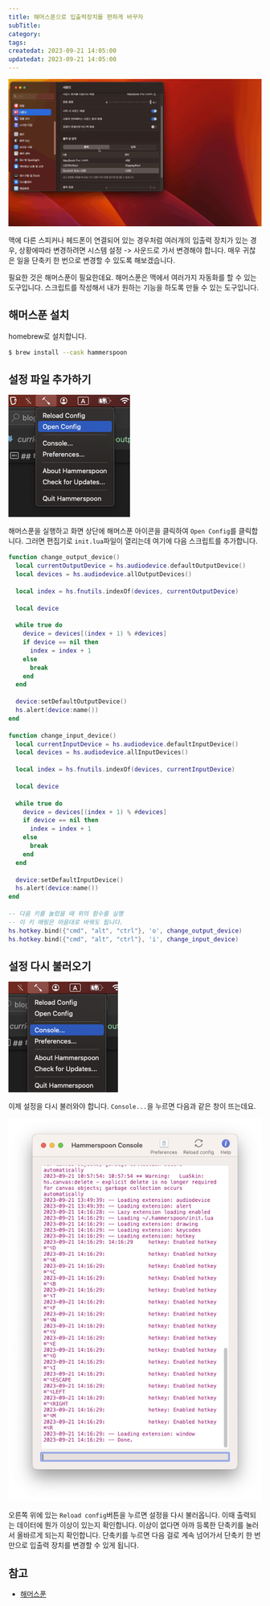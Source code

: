 ```yaml
---
title: 해머스푼으로 입출력장치를 편하게 바꾸자
subTitle:
category:
tags:
createdat: 2023-09-21 14:05:00
updatedat: 2023-09-21 14:05:00
---
```


![](/images/hammerspoon/input-output.gif)

맥에 다른 스피커나 헤드폰이 연결되어 있는 경우처럼 여러개의 입출력 장치가 있는
경우, 상황에따라 변경하려면 시스템 설정 -> 사운드로 가서 변경해야 합니다. 매우 귀찮은 일을
단축키 한 번으로 변경할 수 있도록 해보겠습니다.  

필요한 것은 해머스푼이 필요한데요. 해머스푼은 맥에서 여러가지 자동화를 할 수 있는 도구입니다. 스크립트를 작성해서 내가 원하는 기능을 하도록 만들 수 있는 도구입니다. 

## 해머스푼 설치

homebrew로 설치합니다.

```bash
$ brew install --cask hammerspoon
```

## 설정 파일 추가하기

![](/images/hammerspoon/open-config.png)

해머스푼을 실행하고 화면 상단에 해머스푼 아이콘을 클릭하여 `Open Config`를
클릭합니다. 그러면 편집기로 `init.lua`파일이 열리는데 여기에 다음 스크립트를 추가합니다.

```lua
function change_output_device() 
  local currentOutputDevice = hs.audiodevice.defaultOutputDevice()
  local devices = hs.audiodevice.allOutputDevices()

  local index = hs.fnutils.indexOf(devices, currentOutputDevice)

  local device

  while true do
    device = devices[(index + 1) % #devices]
    if device == nil then
      index = index + 1
    else
      break
    end
  end

  device:setDefaultOutputDevice()
  hs.alert(device:name())
end

function change_input_device() 
  local currentInputDevice = hs.audiodevice.defaultInputDevice()
  local devices = hs.audiodevice.allInputDevices()

  local index = hs.fnutils.indexOf(devices, currentInputDevice)

  local device

  while true do
    device = devices[(index + 1) % #devices]
    if device == nil then
      index = index + 1
    else
      break
    end
  end

  device:setDefaultInputDevice()
  hs.alert(device:name())
end

-- 다음 키를 눌렀을 때 위의 함수를 실행
-- 이 키 매핑은 마음대로 바꿔도 됩니다.
hs.hotkey.bind({"cmd", "alt", "ctrl"}, 'o', change_output_device)
hs.hotkey.bind({"cmd", "alt", "ctrl"}, 'i', change_input_device)
```

## 설정 다시 불러오기

![](/images/hammerspoon/open-console.png)

이제 설정을 다시 불러와야 합니다. `Console...`을 누르면 다음과 같은 창이
뜨는데요.

![](/images/hammerspoon/console.png)

오른쪽 위에 있는 `Reload config`버튼을 누르면 설정을 다시 불러옵니다. 이때
출력되는 데이터에 뭔가 이상이 있는지 확인합니다. 이상이 없다면 아까 등록한
단축키를 눌러서 올바르게 되는지 확인합니다. 단축키를 누르면 다음 걸로 계속
넘어가서 단축키 한 번 만으로 입출력 장치를 변경할 수 있게 됩니다.

## 참고

- [해머스푼](https://www.hammerspoon.org/)
